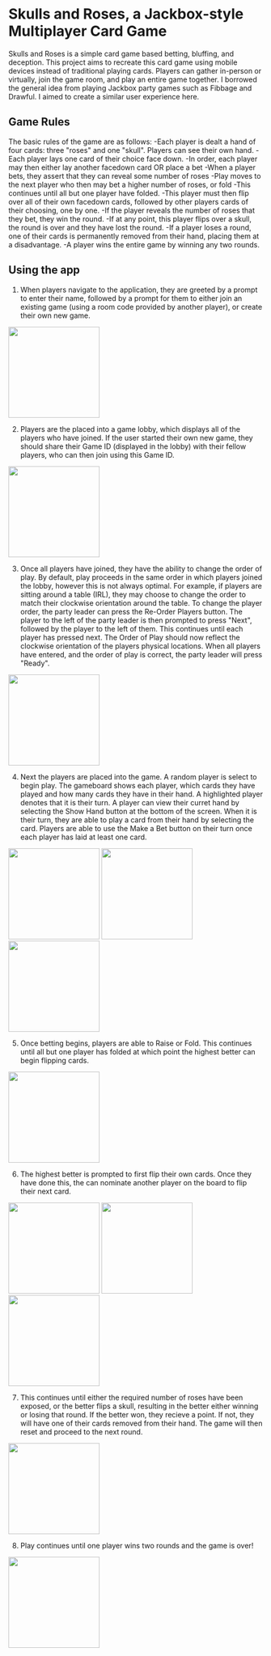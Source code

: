 # Skulls and Roses, a Jackbox-style Multiplayer Card Game

Skulls and Roses is a simple card game based betting, bluffing, and deception. This project aims to recreate this card game using mobile devices instead of traditional playing cards. Players can gather in-person or virtually, join the game room, and play an entire game together. I borrowed the general idea from playing Jackbox party games such as Fibbage and Drawful. I aimed to create a similar user experience here.

## Game Rules

The basic rules of the game are as follows:
-Each player is dealt a hand of four cards: three "roses" and one "skull". Players can see their own hand.
-Each player lays one card of their choice face down.
-In order, each player may then either lay another facedown card OR place a bet
-When a player bets, they assert that they can reveal some number of roses
-Play moves to the next player who then may bet a higher number of roses, or fold
-This continues until all but one player have folded.
-This player must then flip over all of their own facedown cards, followed by other players cards of their choosing, one by one.
-If the player reveals the number of roses that they bet, they win the round.
-If at any point, this player flips over a skull, the round is over and they have lost the round.
-If a player loses a round, one of their cards is permanently removed from their hand, placing them at a disadvantage.
-A player wins the entire game by winning any two rounds.

## Using the app

1. When players navigate to the application, they are greeted by a prompt to enter their name, followed by a prompt for them to either join an existing game (using a room code provided by another player), or create their own new game.

<img src="./readMePhotos/EnterGame.png" width="180" />

2. Players are the placed into a game lobby, which displays all of the players who have joined. If the user started their own new game, they should share their Game ID (displayed in the lobby) with their fellow players, who can then join using this Game ID.

<img src="./readMePhotos/GameLobby.png" width="180"  />

3. Once all players have joined, they have the ability to change the order of play. By default, play proceeds in the same order in which players joined the lobby, however this is not always optimal. For example, if players are sitting around a table (IRL), they may choose to change the order to match their clockwise orientation around the table. To change the player order, the party leader can press the Re-Order Players button. The player to the left of the party leader is then prompted to press "Next", followed by the player to the left of them. This continues until each player has pressed next. The Order of Play should now reflect the clockwise orientation of the players physical locations. When all players have entered, and the order of play is correct, the party leader will press "Ready".

<img src="./readMePhotos/ReorderPlayers.png" width="180"  />

4. Next the players are placed into the game. A random player is select to begin play. The gameboard shows each player, which cards they have played and how many cards they have in their hand. A highlighted player denotes that it is their turn. A player can view their curret hand by selecting the Show Hand button at the bottom of the screen. When it is their turn, they are able to play a card from their hand by selecting the card. Players are able to use the Make a Bet button on their turn once each player has laid at least one card.

<img src="./readMePhotos/StartGame.png" width="180"  />
<img src="./readMePhotos/PlayerHand.png" width="180"  />
<img src="./readMePhotos/BetCards.png" width="180"  />

5. Once betting begins, players are able to Raise or Fold. This continues until all but one player has folded at which point the highest better can begin flipping cards.

<img src="./readMePhotos/RaiseBet.png" width="180"  />

6. The highest better is prompted to first flip their own cards. Once they have done this, the can nominate another player on the board to flip their next card.

<img src="./readMePhotos/FlipYourCards.png" width="180"  />
<img src="./readMePhotos/SelectPlayerFlip.png" width="180"  />
<img src="./readMePhotos/OtherPlayerFlipping.png" width="180"  />

7. This continues until either the required number of roses have been exposed, or the better flips a skull, resulting in the better either winning or losing that round. If the better won, they recieve a point. If not, they will have one of their cards removed from their hand. The game will then reset and proceed to the next round.

<img src="./readMePhotos/LostRound.png" width="180"  />

8. Play continues until one player wins two rounds and the game is over!

<img src="./readMePhotos/WinGame.png" width="180"  />

##
